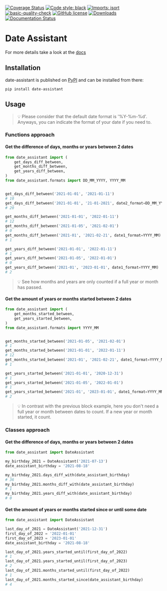 [![Coverage Status](https://coveralls.io/repos/github/jalvaradosegura/date_assistant/badge.svg?branch=main)](https://coveralls.io/github/jalvaradosegura/date_assistant?branch=main)
[![Code style: black](https://img.shields.io/badge/code%20style-black-000000.svg)](https://github.com/psf/black)
[![Imports: isort](https://img.shields.io/badge/%20imports-isort-%231674b1?style=flat&labelColor=ef8336)](https://pycqa.github.io/isort/)
[![basic-quality-check](https://github.com/jalvaradosegura/date_assistant/actions/workflows/code_quality.yml/badge.svg)](https://github.com/jalvaradosegura/date_assistant/actions/workflows/code_quality.yml)
[![GitHub license](https://img.shields.io/github/license/jalvaradosegura/date_assistant)](https://github.com/jalvaradosegura/date_assistant/blob/main/LICENSE)
[![Downloads](https://pepy.tech/badge/date-assistant)](https://pepy.tech/project/date-assistant)
[![Documentation Status](https://readthedocs.org/projects/date-assistant/badge/?version=latest)](https://date-assistant.readthedocs.io)

# Date Assistant
For more details take a look at the [docs](date-assistant.readthedocs.io) 

## Installation
date-assistant is published on [PyPI](https://pypi.org/project/date-assistant/) and can be installed from there:
```
pip install date-assistant
```

## Usage
> 💡 Please consider that the default date format is '%Y-%m-%d'. Anyways, you can indicate the format of your date if you need to.

### Functions approach

#### Get the difference of days, months or years between 2 dates
```py
from date_assistant import (
    get_days_diff_between,
    get_months_diff_between,
    get_years_diff_between,
)
from date_assistant.formats import DD_MM_YYYY, YYYY_MM


get_days_diff_between('2021-01-01', '2021-01-11')
# 10
get_days_diff_between('2021-01-01', '21-01-2021', date2_format=DD_MM_YYYY)
# 20

get_months_diff_between('2021-01-01', '2022-01-11')
# 12
get_months_diff_between('2021-01-05', '2021-02-01')
# 0
get_months_diff_between('2021-01', '2021-02-21', date1_format=YYYY_MM)
# 1

get_years_diff_between('2021-01-01', '2022-01-11')
# 1
get_years_diff_between('2021-01-05', '2022-01-01')
# 0
get_years_diff_between('2021-01', '2023-01-01', date1_format=YYYY_MM)
# 2
```
> 💡 See how months and years are only counted if a full year or month has passed.

#### Get the amount of years or months started between 2 dates
```py
from date_assistant import (
    get_months_started_between,
    get_years_started_between,
)
from date_assistant.formats import YYYY_MM


get_months_started_between('2021-01-05', '2021-02-01')
# 1
get_months_started_between('2021-01-01', '2022-01-11')
# 12
get_months_started_between('2021-01', '2021-02-21', date1_format=YYYY_MM)
# 1

get_years_started_between('2021-01-01', '2020-12-31')
# 1
get_years_started_between('2021-01-05', '2022-01-01')
# 1
get_years_started_between('2021-01', '2023-01-01', date1_format=YYYY_MM)
# 2
```

> 💡 In contrast with the previous block example, here you don't need a full year or month between dates to count. If a new year or month started, it count.

### Classes approach

#### Get the difference of days, months or years between 2 dates
```py
from date_assistant import DateAssistant

my_birthday_2021 = DateAssistant('2021-07-13')
date_assistant_birthday = '2021-08-18'

my_birthday_2021.days_diff_with(date_assistant_birthday)
# 36
my_birthday_2021.months_diff_with(date_assistant_birthday)
# 1
my_birthday_2021.years_diff_with(date_assistant_birthday)
# 0
```

#### Get the amount of years or months started since or until some date
```py
from date_assistant import DateAssistant

last_day_of_2021 = DateAssistant('2021-12-31')
first_day_of_2022 = '2022-01-01'
first_day_of_2023 = '2023-01-01'
date_assistant_birthday = '2021-08-18'

last_day_of_2021.years_started_until(first_day_of_2022)
# 1
last_day_of_2021.years_started_until(first_day_of_2023)
# 2
last_day_of_2021.months_started_until(first_day_of_2022)
# 1
last_day_of_2021.months_started_since(date_assistant_birthday)
# 4
```
